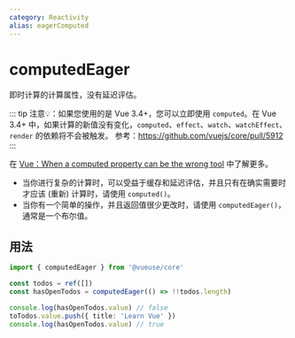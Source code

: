 ```yaml
---
category: Reactivity
alias: eagerComputed
---
```


# computedEager

即时计算的计算属性，没有延迟评估。

::: tip
注意💡：如果您使用的是 Vue 3.4+，您可以立即使用 `computed`。在 Vue 3.4+ 中，如果计算的新值没有变化，`computed`、`effect`、`watch`、`watchEffect`、`render` 的依赖将不会被触发。
参考：https://github.com/vuejs/core/pull/5912
:::

在 [Vue：When a computed property can be the wrong tool](https://dev.to/linusborg/vue-when-a-computed-property-can-be-the-wrong-tool-195j) 中了解更多。

- 当你进行复杂的计算时，可以受益于缓存和延迟评估，并且只有在确实需要时才应该 (重新) 计算时，请使用 `computed()`。
- 当你有一个简单的操作，并且返回值很少更改时，请使用 `computedEager()`，通常是一个布尔值。

## 用法

```ts
import { computedEager } from '@vueuse/core'

const todos = ref([])
const hasOpenTodos = computedEager(() => !!todos.length)

console.log(hasOpenTodos.value) // false
toTodos.value.push({ title: 'Learn Vue' })
console.log(hasOpenTodos.value) // true
```
